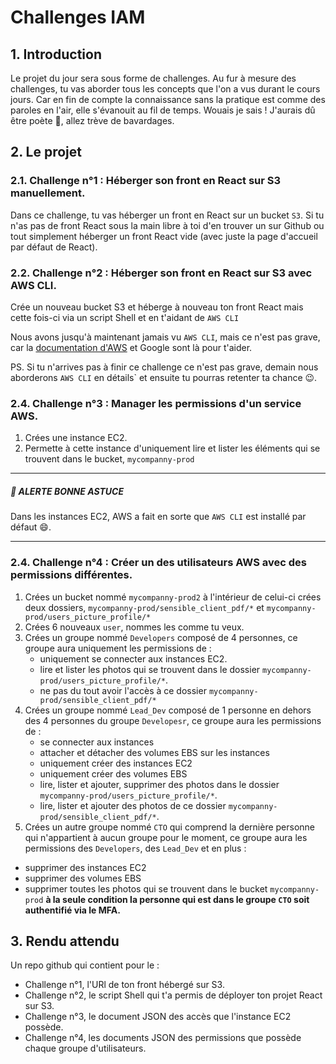# Challenges IAM

## 1. Introduction
Le projet du jour sera sous forme de challenges. Au fur à mesure des challenges, tu vas aborder tous les concepts que l'on a vus durant le cours jours.
Car en fin de compte la connaissance sans la pratique est comme des paroles en l'air, elle s'évanouit au fil de temps.
Wouais je sais ! J'aurais dû être poète 🎵, allez trève de bavardages.


## 2. Le projet
### 2.1. Challenge n°1 : Héberger son front en React sur S3 manuellement.

Dans ce challenge, tu vas héberger un front en React sur un bucket `S3`.
Si tu n'as pas de front React sous la main libre à toi d'en trouver un sur Github 
ou tout simplement héberger un front React vide (avec juste la page d'accueil par défaut de React). 


### 2.2. Challenge n°2 : Héberger son front en React sur S3 avec AWS CLI.

Crée un nouveau bucket S3 et héberge à nouveau ton front React mais cette fois-ci via un script Shell et en t'aidant de `AWS CLI`

Nous avons jusqu'à maintenant jamais vu `AWS CLI`, 
mais ce n'est pas grave, 
car la [documentation d'AWS](https://docs.aws.amazon.com/cli/latest/userguide/cli-chap-welcome.html) et Google sont là pour t'aider.

PS. Si tu n'arrives pas à finir ce challenge ce n'est pas grave, 
demain nous aborderons `AWS CLI` en détails` et ensuite tu pourras retenter ta chance 😉.


### 2.4. Challenge n°3 : Manager les permissions d'un service AWS.

1. Crées une instance EC2.
2. Permette à cette instance d'uniquement lire et lister les éléments qui se trouvent dans le bucket, `mycompanny-prod`

---
##### 🚀 ALERTE BONNE ASTUCE
Dans les instances EC2, AWS a fait en sorte que `AWS CLI` est installé par défaut 😄.

---

### 2.4. Challenge n°4 : Créer un des utilisateurs AWS avec des permissions différentes.

1. Crées un bucket nommé `mycompanny-prod2` à l'intérieur de celui-ci crées deux dossiers, `mycompanny-prod/sensible_client_pdf/*` et `mycompanny-prod/users_picture_profile/*`
2. Crées 6 nouveaux `user`, nommes les comme tu veux.
3. Crées un groupe nommé `Developers` composé de 4 personnes, ce groupe aura uniquement les permissions de :
   - uniquement se connecter aux instances EC2.
   - lire et lister les photos qui se trouvent dans le dossier `mycompanny-prod/users_picture_profile/*`.
   - ne pas du tout avoir l'accès à ce dossier `mycompanny-prod/sensible_client_pdf/*`
4. Crées un groupe nommé `Lead_Dev` composé de 1 personne en dehors des 4 personnes du groupe `Developesr`, ce groupe aura les permissions de :
   - se connecter aux instances 
   - attacher et détacher des volumes EBS sur les instances
   - uniquement créer des instances EC2
   - uniquement créer des volumes EBS
   - lire, lister et ajouter, supprimer des photos dans le dossier `mycompanny-prod/users_picture_profile/*`.
   - lire, lister et ajouter des photos de ce dossier `mycompanny-prod/sensible_client_pdf/*`.
5. Crées un autre groupe nommé `CTO` qui comprend la dernière personne qui n'appartient à aucun groupe pour le moment, ce groupe aura les permissions des `Developers`, des `Lead_Dev` et en plus :
  - supprimer des instances EC2
  - supprimer des volumes EBS
  - supprimer toutes les photos qui se trouvent dans le bucket `mycompanny-prod` 
    **à la seule condition la personne qui est dans le groupe `CTO` soit authentifié via le MFA.**

   

## 3. Rendu attendu
Un repo github qui contient pour le :
- Challenge n°1, l'URl de ton front hébergé sur S3.
- Challenge n°2, le script Shell qui t'a permis de déployer ton projet React sur S3. 
- Challenge n°3, le document JSON des accès que l'instance EC2 possède.
- Challenge n°4, les documents JSON des permissions que possède chaque groupe d'utilisateurs.
